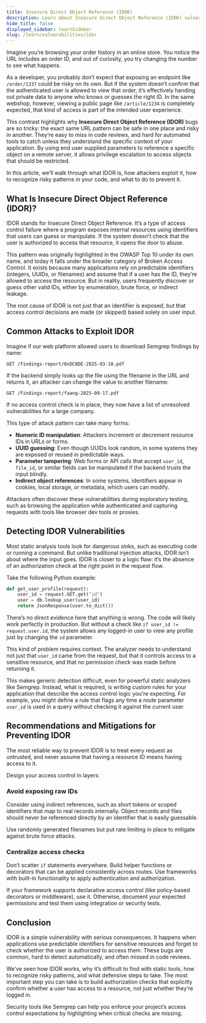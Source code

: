 ```yaml
---
title: Insecure Direct Object Reference (IDOR)
description: Learn about Insecure Direct Object Reference (IDOR) vulnerabilities
hide_title: false
displayed_sidebar: learnSidebar
slug: /learn/vulnerabilities/idor
---
```



Imagine you’re browsing your order history in an online store. You notice the URL includes an order ID, and out of curiosity, you try changing the number to see what happens.

As a developer, you probably don’t expect that exposing an endpoint like `/order/1337` could be risky on its own. But if the system doesn’t confirm that the authenticated user is allowed to view that order, it’s effectively handing out private data to anyone who knows or guesses the right ID. In the same webshop, however, viewing a public page like `/article/1234` is completely expected, that kind of access is part of the intended user experience.

This contrast highlights why **Insecure Direct Object Reference (IDOR)** bugs are so tricky: the exact same URL pattern can be safe in one place and risky in another. They’re easy to miss in code reviews, and hard for automated tools to catch unless they understand the specific context of your application. By using end user supplied parameters to reference a specific object on a remote server, it allows privilege escalation to access objects that should be restricted.

In this article, we’ll walk through what IDOR is, how attackers exploit it, how to recognize risky patterns in your code, and what to do to prevent it.


## What Is Insecure Direct Object Reference (IDOR)?

IDOR stands for Insecure Direct Object Reference. It’s a type of access control failure where a program exposes internal resources using identifiers that users can guess or manipulate. If the system doesn’t check that the user is authorized to access that resource, it opens the door to abuse.

This pattern was originally highlighted in the OWASP Top 10 under its own name, and today it falls under the broader category of Broken Access Control. It exists because many applications rely on predictable identifiers (integers, UUIDs, or filenames) and assume that if a user has the ID, they’re allowed to access the resource. But in reality, users frequently discover or guess other valid IDs, either by enumeration, brute force, or indirect leakage.

The root cause of IDOR is not just that an identifier is exposed, but that access control decisions are made (or skipped) based solely on user input.


## Common Attacks to Exploit IDOR

Imagine if our web platform allowed users to download Semgrep findings by name:

```
GET /findings-report/0xDC0DE-2025-03-18.pdf
```

If the backend simply looks up the file using the filename in the URL and returns it, an attacker can change the value to another filename:

```
GET /findings-report/faang-2025-09-17.pdf
```

If no access control check is in place, they now have a list of unresolved vulnerabilities for a large company.

This type of attack pattern can take many forms:

- **Numeric ID manipulation**: Attackers increment or decrement resource IDs in URLs or forms.
- **UUID guessing**: Even though UUIDs look random, in some systems they are exposed or reused in predictable ways.
- **Parameter tampering**: Web forms or API calls that accept `user_id`, `file_id`, or similar fields can be manipulated if the backend trusts the input blindly.
- **Indirect object references**: In some systems, identifiers appear in cookies, local storage, or metadata, which users can modify.

Attackers often discover these vulnerabilities during exploratory testing, such as browsing the application while authenticated and capturing requests with tools like browser dev tools or proxies.


## Detecting IDOR Vulnerabilities

Most static analysis tools look for dangerous sinks, such as executing code or running a command. But unlike traditional injection attacks, IDOR isn’t about where the input goes. IDOR is closer to a logic flaw: it’s the absence of an authorization check at the right point in the request flow.

Take the following Python example:

```python
def get_user_profile(request):
    user_id = request.GET.get("id")
    user = db.lookup_user(user_id)
    return JsonResponse(user.to_dict())
```

There’s no direct evidence here that anything is wrong. The code will likely work perfectly in production. But without a check like `if user_id != request.user.id`, the system allows any logged-in user to view any profile just by changing the `id` parameter.

This kind of problem requires context. The analyzer needs to understand not just that `user_id` came from the request, but that it controls access to a sensitive resource, and that no permission check was made before returning it.

This makes generic detection difficult, even for powerful static analyzers like Semgrep. Instead, what is required, is writing custom rules for your application that describe the access control logic you're expecting. For example, you might define a rule that flags any time a route parameter `user_id` is used in a query without checking it against the current user.

## Recommendations and Mitigations for Preventing IDOR

The most reliable way to prevent IDOR is to treat every request as untrusted, and never assume that having a resource ID means having access to it.

Design your access control in layers:

### Avoid exposing raw IDs

Consider using indirect references, such as short tokens or scoped identifiers that map to real records internally. Object records and files should never be referenced directly by an identifier that is easily guessable. 

Use randomly generated filenames but put rate limiting in place to mitigate against brute force attacks.

### Centralize access checks

Don’t scatter `if` statements everywhere. Build helper functions or decorators that can be applied consistently across routes. Use frameworks with built-in functionality to apply authentication and authorization.

If your framework supports declarative access control (like policy-based decorators or middleware), use it. Otherwise, document your expected permissions and test them using integration or security tests.

## Conclusion

IDOR is a simple vulnerability with serious consequences. It happens when applications use predictable identifiers for sensitive resources and forget to check whether the user is authorized to access them. These bugs are common, hard to detect automatically, and often missed in code reviews.

We’ve seen how IDOR works, why it’s difficult to find with static tools, how to recognize risky patterns, and what defensive steps to take. The most important step you can take is to build authorization checks that explicitly confirm whether a user has access to a resource, not just whether they’re logged in.

Security tools like Semgrep can help you enforce your project’s access control expectations by highlighting when critical checks are missing.
